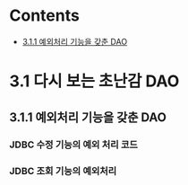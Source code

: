 # Contents

- [3.1.1 예외처리 기능을 갖춘 DAO](#311-예외처리-기능을-갖춘-DAO)

# 3.1 다시 보는 초난감 DAO

## 3.1.1 예외처리 기능을 갖춘 DAO

### JDBC 수정 기능의 예외 처리 코드

### JDBC 조회 기능의 예외처리

